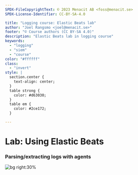 ```yaml
---
SPDX-FileCopyrightText: © 2023 Menacit AB <foss@menacit.se>
SPDX-License-Identifier: CC-BY-SA-4.0

title: "Logging course: Elastic Beats lab"
author: "Joel Rangsmo <joel@menacit.se>"
footer: "© Course authors (CC BY-SA 4.0)"
description: "Elastic Beats lab in logging course"
keywords:
  - "logging"
  - "siem"
  - "course"
color: "#ffffff"
class:
  - "invert"
style: |
  section.center {
    text-align: center;
  }
  table strong {
    color: #d63030;
  }
  table em {
    color: #2ce172;
  }

---
```

<!-- _footer: "%ATTRIBUTION_PREFIX% Halfrain (CC BY-SA 2.0)" -->
# Lab: Using Elastic Beats
### Parsing/extracting logs with agents

![bg right:30%](images/36-planetarium_projector.jpg)
